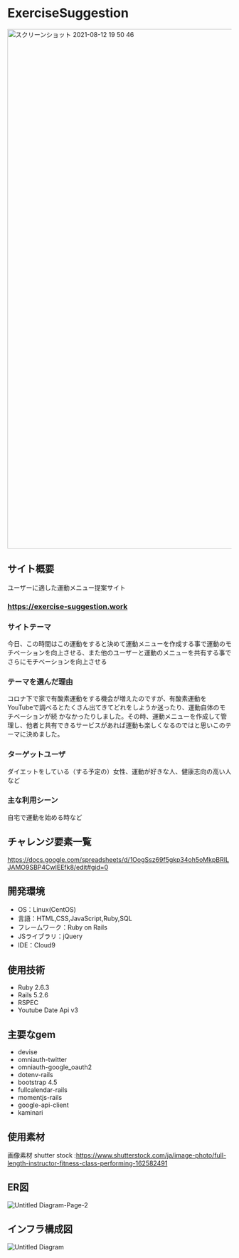 # ExerciseSuggestion

<img width="1167" alt="スクリーンショット 2021-08-12 19 50 46" src="https://user-images.githubusercontent.com/81751235/129185458-a17fd834-0ad6-449e-ac60-15c8555a08f8.png">

## サイト概要
ユーザーに適した運動メニュー提案サイト
### https://exercise-suggestion.work

### サイトテーマ
今日、この時間はこの運動をすると決めて運動メニューを作成する事で運動のモチベーションを向上させる、また他のユーザーと運動のメニューを共有する事で
さらにモチベーションを向上させる


### テーマを選んだ理由
コロナ下で家で有酸素運動をする機会が増えたのですが、有酸素運動をYouTubeで調べるとたくさん出てきてどれをしようか迷ったり、運動自体のモチベーションが続
かなかったりしました。その時、運動メニューを作成して管理し、他者と共有できるサービスがあれば運動も楽しくなるのではと思いこのテーマに決めました。

### ターゲットユーザ
ダイエットをしている（する予定の）女性、運動が好きな人、健康志向の高い人など


### 主な利用シーン
自宅で運動を始める時など


## チャレンジ要素一覧
https://docs.google.com/spreadsheets/d/1OogSsz69f5gkp34oh5oMkpBRILJAMO9SBP4CwIEEfk8/edit#gid=0

## 開発環境
- OS：Linux(CentOS)
- 言語：HTML,CSS,JavaScript,Ruby,SQL
- フレームワーク：Ruby on Rails
- JSライブラリ：jQuery
- IDE：Cloud9

## 使用技術
- Ruby 2.6.3
- Rails 5.2.6
- RSPEC
- Youtube Date Api v3

## 主要なgem
- devise
- omniauth-twitter
- omniauth-google_oauth2
- dotenv-rails 
- bootstrap 4.5
- fullcalendar-rails 
- momentjs-rails 
- google-api-client
- kaminari

## 使用素材
画像素材 shutter stock :https://www.shutterstock.com/ja/image-photo/full-length-instructor-fitness-class-performing-162582491

## ER図
![Untitled Diagram-Page-2](https://user-images.githubusercontent.com/81751235/129346701-b25c2330-540d-49f4-9cb1-323339f689f4.png)

## インフラ構成図
![Untitled Diagram](https://user-images.githubusercontent.com/81751235/129465784-42c90c9f-03bb-4192-90a4-20652ca4c918.png)
